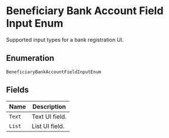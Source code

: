 
# Beneficiary Bank Account Field Input Enum

Supported input types for a bank registration UI.

## Enumeration

`BeneficiaryBankAccountFieldInputEnum`

## Fields

| Name | Description |
|  --- | --- |
| `Text` | Text UI field. |
| `List` | List UI field. |

